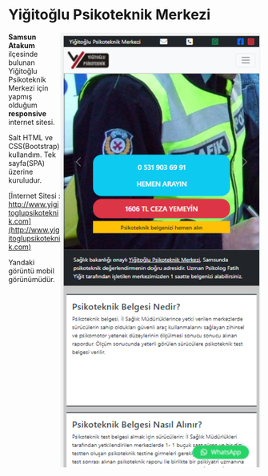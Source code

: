 # Yiğitoğlu Psikoteknik Merkezi

<img src="img/cep_gorunum.png" width="400" align="right">

**Samsun Atakum** ilçesinde bulunan Yiğitoğlu Psikoteknik Merkezi için yapmış olduğum **responsive** internet sitesi.

Salt HTML ve CSS(Bootstrap) kullandım. Tek sayfa(SPA) üzerine kuruludur.

[İnternet Sitesi : http://www.yigitoglupsikoteknik.com](http://www.yigitoglupsikoteknik.com)

Yandaki görüntü mobil görünümüdür.